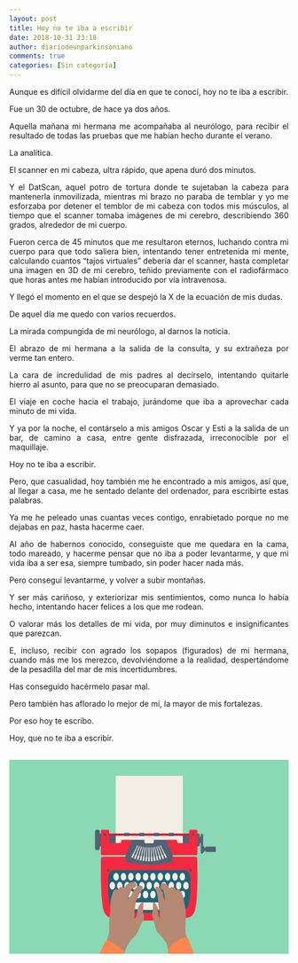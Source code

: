 ```yaml
---
layout: post
title: Hoy no te iba a escribir
date: 2018-10-31 23:18
author: diariodeunparkinsoniano
comments: true
categories: [Sin categoría]
---
```

<p style="text-align:justify;">Aunque es difícil olvidarme del día en que te conocí, hoy no te iba a escribir.</p>
<p style="text-align:justify;">Fue un 30 de octubre, de hace ya dos años.</p>
<p style="text-align:justify;">Aquella mañana mi hermana me acompañaba al neurólogo, para recibir el resultado de todas las pruebas que me habían hecho durante el verano.</p>
<p style="text-align:justify;">La analítica.</p>
<p style="text-align:justify;">El scanner en mi cabeza, ultra rápido, que apena duró dos minutos.</p>
<p style="text-align:justify;">Y el DatScan, aquel potro de tortura donde te sujetaban la cabeza para mantenerla inmovilizada, mientras mi brazo no paraba de temblar y yo me esforzaba por detener el temblor de mi cabeza con todos mis músculos, al tiempo que el scanner tomaba imágenes de mi cerebro, describiendo 360 grados, alrededor de mi cuerpo.</p>
<p style="text-align:justify;">Fueron cerca de 45 minutos que me resultaron eternos, luchando contra mi cuerpo para que todo saliera bien, intentando tener entretenida mi mente, calculando cuantos “tajos virtuales” debería dar el scanner, hasta completar una imagen en 3D de mi cerebro, teñido previamente con el radiofármaco que horas antes me habían introducido por vía intravenosa.</p>
<p style="text-align:justify;">Y llegó el momento en el que se despejó la X de la ecuación de mis dudas.</p>
<p style="text-align:justify;">De aquel día me quedo con varios recuerdos.</p>
<p style="text-align:justify;">La mirada compungida de mi neurólogo, al darnos la noticia.</p>
<p style="text-align:justify;">El abrazo de mi hermana a la salida de la consulta, y su extrañeza por verme tan entero.</p>
<p style="text-align:justify;">La cara de incredulidad de mis padres al decírselo, intentando quitarle hierro al asunto, para que no se preocuparan demasiado.</p>
<p style="text-align:justify;">El viaje en coche hacia el trabajo, jurándome que iba a aprovechar cada minuto de mi vida.</p>
<p style="text-align:justify;">Y ya por la noche, el contárselo a mis amigos Oscar y Esti a la salida de un bar, de camino a casa, entre gente disfrazada, irreconocible por el maquillaje.</p>
<p style="text-align:justify;">Hoy no te iba a escribir.</p>
<p style="text-align:justify;">Pero, que casualidad, hoy también me he encontrado a mis amigos, así que, al llegar a casa, me he sentado delante del ordenador, para escribirte estas palabras.</p>
<p style="text-align:justify;">Ya me he peleado unas cuantas veces contigo, enrabietado porque no me dejabas en paz, hasta hacerme caer.</p>
<p style="text-align:justify;">Al año de habernos conocido, conseguiste que me quedara en la cama, todo mareado, y hacerme pensar que no iba a poder levantarme, y que mi vida iba a ser esa, siempre tumbado, sin poder hacer nada más.</p>
<p style="text-align:justify;">Pero conseguí levantarme, y volver a subir montañas.</p>
<p style="text-align:justify;">Y ser más cariñoso, y exteriorizar mis sentimientos, como nunca lo había hecho, intentando hacer felices a los que me rodean.</p>
<p style="text-align:justify;">O valorar más los detalles de mi vida, por muy diminutos e insignificantes que parezcan.</p>
<p style="text-align:justify;">E, incluso, recibir con agrado los sopapos (figurados) de mi hermana, cuando más me los merezco, devolviéndome a la realidad, despertándome de la pesadilla del mar de mis incertidumbres.</p>
<p style="text-align:justify;">Has conseguido hacérmelo pasar mal.</p>
<p style="text-align:justify;">Pero también has aflorado lo mejor de mí, la mayor de mis fortalezas.</p>
<p style="text-align:justify;">Por eso hoy te escribo.</p>
<p style="text-align:justify;">Hoy, que no te iba a escribir.</p>
&nbsp;

<img class="img-fluid"  clasXs="alignnone size-full wp-image-740" src="/assets/images/2018/10/como-escribir-ensayo-curso-online-gratuito-universia.jpg" alt="como-escribir-ensayo-curso-online-gratuito-universia" width="712" height="350" />
<p style="text-align:justify;"></p>
